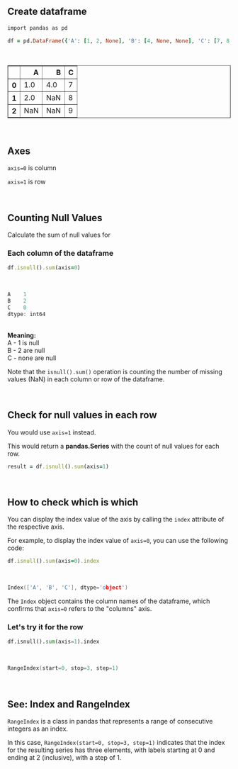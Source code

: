## Create dataframe

```ruby
import pandas as pd

df = pd.DataFrame({'A': [1, 2, None], 'B': [4, None, None], 'C': [7, 8, 9]})
```

<br>

<div>
<style scoped>
    .dataframe tbody tr th:only-of-type {
        vertical-align: middle;
    }

    .dataframe tbody tr th {
        vertical-align: top;
    }

    .dataframe thead th {
        text-align: right;
    }
</style>
<table border="1" class="dataframe">
  <thead>
    <tr style="text-align: right;">
      <th></th>
      <th>A</th>
      <th>B</th>
      <th>C</th>
    </tr>
  </thead>
  <tbody>
    <tr>
      <th>0</th>
      <td>1.0</td>
      <td>4.0</td>
      <td>7</td>
    </tr>
    <tr>
      <th>1</th>
      <td>2.0</td>
      <td>NaN</td>
      <td>8</td>
    </tr>
    <tr>
      <th>2</th>
      <td>NaN</td>
      <td>NaN</td>
      <td>9</td>
    </tr>
  </tbody>
</table>
</div>

<br>

## Axes

`axis=0` is column

`axis=1` is row

<br>

## Counting Null Values

Calculate the sum of null values for

### Each column of the dataframe

```ruby
df.isnull().sum(axis=0)
```

<br>

```c
A    1
B    2
C    0
dtype: int64
```

<br>
<span style="font-weight:bold">Meaning:</span><br>
A - 1 is null<br>
B - 2 are null<br>
C - none are null<br>

Note that the `isnull().sum()` operation is counting the number of missing values (NaN) in each column or row of the dataframe.

<br>

## Check for null values in each row

You would use `axis=1` instead.

This would return a **pandas.Series** with the count of null values for each row.


```ruby
result = df.isnull().sum(axis=1)
```

<br>

## How to check which is which

You can display the index value of the axis by calling the `index` attribute of the respective axis.

For example, to display the index value of `axis=0`, you can use the following code:


```ruby
df.isnull().sum(axis=0).index
```

<br>

```c
Index(['A', 'B', 'C'], dtype='object')
```

The `Index` object contains the column names of the dataframe, which confirms that `axis=0` refers to the "columns" axis.

### Let's try it for the row


```python
df.isnull().sum(axis=1).index
```

<br>

```c
RangeIndex(start=0, stop=3, step=1)
```

<br>

## See: Index and RangeIndex

`RangeIndex` is a class in pandas that represents a range of consecutive integers as an index.

In this case, `RangeIndex(start=0, stop=3, step=1)` indicates that the index for the resulting series has three elements, with labels starting at 0 and ending at 2 (inclusive), with a step of 1.

<br>
